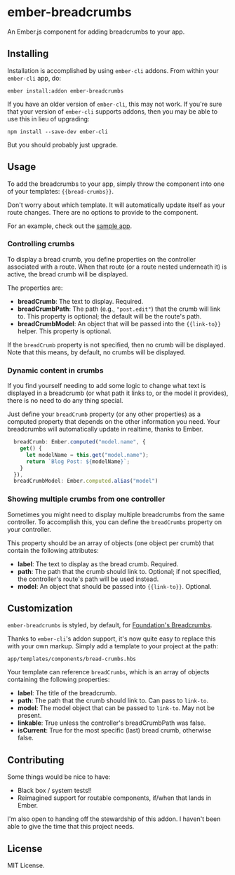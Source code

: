 ember-breadcrumbs
=================

An Ember.js component for adding breadcrumbs to your app.

## Installing

Installation is accomplished by using `ember-cli` addons. From within your
`ember-cli` app, do:

```
ember install:addon ember-breadcrumbs
```

If you have an older version of `ember-cli`, this may not work. If you're sure that your version of `ember-cli` supports addons, then you may be able to use this in lieu of upgrading:

```
npm install --save-dev ember-cli
```

But you should probably just upgrade.

## Usage

To add the breadcrumbs to your app, simply throw the component into one of your
templates: `{{bread-crumbs}}`.

Don't worry about which template. It will automatically update itself as your
route changes. There are no options to provide to the component.

For an example, check out the
[sample app](https://github.com/chrisfarber/ember-breadcrumbs-sample-app).

### Controlling crumbs

To display a bread crumb, you define properties on the controller associated
with a route. When that route (or a route nested underneath it) is active, the
bread crumb will be displayed.

The properties are:
- **breadCrumb**: The text to display. Required.
- **breadCrumbPath**: The path (e.g., `"post.edit"`) that the crumb will link to.
  This property is optional; the default will be the route's path.
- **breadCrumbModel**: An object that will be passed into the `{{link-to}}` helper.
  This property is optional.

If the `breadCrumb` property is not specified, then no crumb will be displayed.
Note that this means, by default, no crumbs will be displayed.

### Dynamic content in crumbs

If you find yourself needing to add some logic to change what text is displayed in
a breadcrumb (or what path it links to, or the model it provides), there is no need
to do any thing special.

Just define your `breadCrumb` property (or any other properties) as a computed property that
depends on the other information you need. Your breadcrumbs will automatically update in
realtime, thanks to Ember.

```js
  breadCrumb: Ember.computed("model.name", {
    get() {
      let modelName = this.get("model.name");
      return `Blog Post: ${modelName}`;
    }
  }),
  breadCrumbModel: Ember.computed.alias("model")
```

### Showing multiple crumbs from one controller

Sometimes you might need to display multiple breadcrumbs from the same controller.
To accomplish this, you can define the `breadCrumbs` property on your controller.

This property should be an array of objects (one object per crumb) that contain
the following attributes:
- **label**: The text to display as the bread crumb. Required.
- **path**: The path that the crumb should link to. Optional; if not specified,
  the controller's route's path will be used instead.
- **model**: An object that should be passed into `{{link-to}}`. Optional.

## Customization

`ember-breadcrumbs` is styled, by default, for
[Foundation's Breadcrumbs](http://foundation.zurb.com/docs/components/breadcrumbs.html).

Thanks to `ember-cli`'s addon support, it's now quite easy to replace this with
your own markup. Simply add a template to your project at the path:

```
app/templates/components/bread-crumbs.hbs
```

Your template can reference `breadCrumbs`, which is an array of objects containing
the following properties:

- **label**: The title of the breadcrumb.
- **path**: The path that the crumb should link to. Can pass to `link-to`.
- **model**: The model object that can be passed to `link-to`. May not be present.
- **linkable**: True unless the controller's breadCrumbPath was false.
- **isCurrent**: True for the most specific (last) bread crumb, otherwise false.

## Contributing

Some things would be nice to have:

- Black box / system tests!!
- Reimagined support for routable components, if/when that lands in Ember.

I'm also open to handing off the stewardship of this addon. I haven't been able to
give the time that this project needs.

## License

MIT License.
